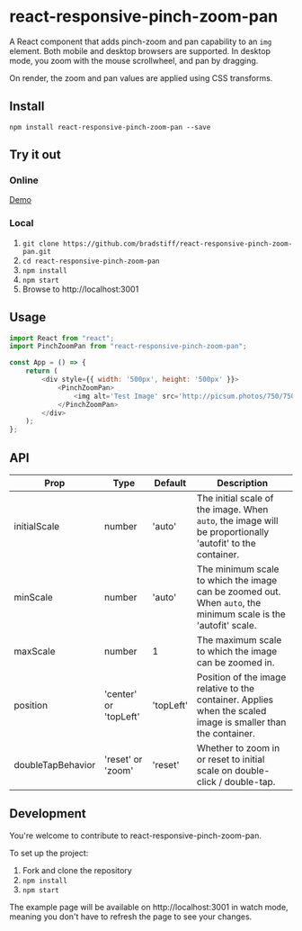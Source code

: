 # react-responsive-pinch-zoom-pan

A React component that adds pinch-zoom and pan capability to an `img` element. Both mobile and desktop browsers are supported. In desktop mode, you zoom with the mouse scrollwheel, and pan by dragging.

On render, the zoom and pan values are applied using CSS transforms. 

## Install

`npm install react-responsive-pinch-zoom-pan --save`

## Try it out

### Online

[Demo](https://bradstiff.github.io/react-responsive-pinch-zoom-pan/)

### Local

1. `git clone https://github.com/bradstiff/react-responsive-pinch-zoom-pan.git`
2. `cd react-responsive-pinch-zoom-pan`
3. `npm install`
4. `npm start`
5. Browse to http://localhost:3001

## Usage

```javascript
import React from "react";
import PinchZoomPan from "react-responsive-pinch-zoom-pan";

const App = () => {
    return (
        <div style={{ width: '500px', height: '500px' }}>
            <PinchZoomPan>
                <img alt='Test Image' src='http://picsum.photos/750/750' />
            </PinchZoomPan>
        </div>
    );
};
```

## API

Prop		| Type		| Default	| Description
------------|-----------|-----------|--------------------------------------------------------------------------------------------------------------------
initialScale| number	| 'auto'	| The initial scale of the image.  When `auto`, the image will be proportionally 'autofit' to the container.
minScale	| number	| 'auto'	| The minimum scale to which the image can be zoomed out. When `auto`, the minimum scale is the 'autofit' scale.
maxScale	| number	| 1			| The maximum scale to which the image can be zoomed in. 
position    | 'center' or 'topLeft'    | 'topLeft'  | Position of the image relative to the container. Applies when the scaled image is smaller than the container.
doubleTapBehavior	| 'reset' or 'zoom' | 'reset'		| Whether to zoom in or reset to initial scale on double-click / double-tap.

## Development

You're welcome to contribute to react-responsive-pinch-zoom-pan.

To set up the project:

1.  Fork and clone the repository
2.  `npm install`
3.  `npm start`

The example page will be available on http://localhost:3001 in watch mode, meaning you don't have to refresh the page to see your changes.
